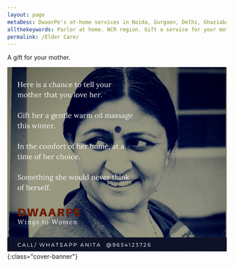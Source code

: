 ```yaml
---
layout: page
metaDesc: DwaarPe's at-home services in Noida, Gurgaon, Delhi, Ghaziabad, Faridabad for the elderly - facials, massages, knee-pain care, pedicures - using Ayurvedic and branded products
allthekeywords: Parlor at home. NCR region. Gift a service for your mother or aunt, sister or mother-in-law. Special knee relief package. Massages. Gentle facials. 
permalink: /Elder Care/
---
```


A gift for your mother.

![mother](/assets/ma.jpg){:class="cover-banner"}

